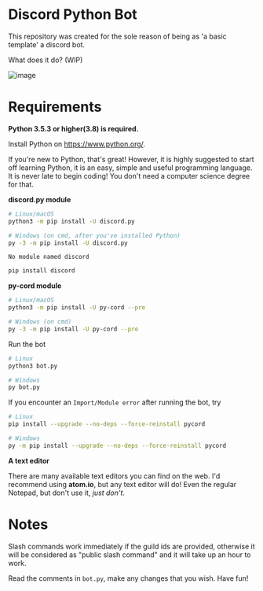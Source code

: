 # Discord Python Bot

This repository was created for the sole reason of being as 'a basic template' a discord bot.

What does it do? (WIP)

![image](https://user-images.githubusercontent.com/64602039/120628210-15229780-c46d-11eb-9969-a8f7599c6705.png)

# Requirements

**Python 3.5.3 or higher(3.8) is required.**

Install Python on https://www.python.org/.

If you're new to Python, that's great! However, it is highly suggested to start
off learning Python, it is an easy, simple and useful programming language. It
is never late to begin coding! You don't need a computer science degree for that.

**discord.py module**

```bash
# Linux/macOS
python3 -m pip install -U discord.py

# Windows (on cmd, after you've installed Python)
py -3 -m pip install -U discord.py
```
`No module named discord`
```bash
pip install discord
```
**py-cord module**
```bash
# Linux/macOS
python3 -m pip install -U py-cord --pre

# Windows (on cmd)
py -3 -m pip install -U py-cord --pre
```
Run the bot
```bash
# Linux
python3 bot.py

# Windows
py bot.py
```
If you encounter an `Import/Module error` after running the bot, try 
```bash
# Linux
pip install --upgrade --no-deps --force-reinstall pycord

# Windows
py -m pip install --upgrade --no-deps --force-reinstall pycord
```
**A text editor**

There are many available text editors you can find on the web. I'd recommend
using **atom.io**, but any text editor will do! Even the regular Notepad, but
don't use it, *just don't*.

# Notes
Slash commands work immediately if the guild ids are provided, otherwise it will be considered as "public slash command" and it will take up an hour to work.

Read the comments in `bot.py`, make any changes that you wish. Have fun!
